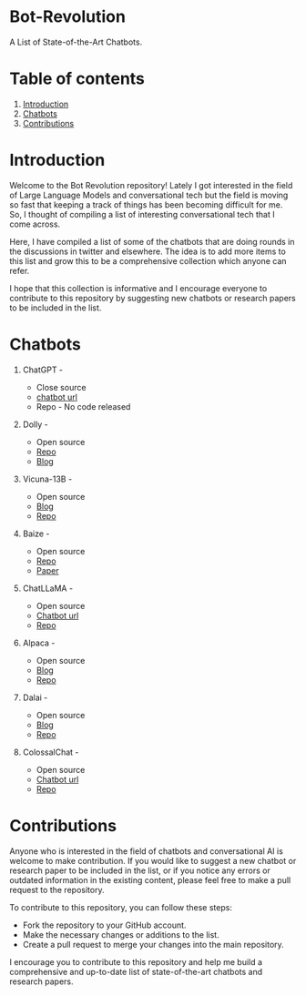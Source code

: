 # Bot-Revolution
A List of State-of-the-Art Chatbots.

# Table of contents
1. [Introduction](#Introduction)
2. [Chatbots](#Chatbots)
3. [Contributions](#Contributions)

# Introduction
Welcome to the Bot Revolution repository! Lately I got interested in the field of Large Language Models and conversational tech but the field is moving so fast that keeping a track of things has been becoming difficult for me. So, I thought of compiling a list of interesting conversational tech that I come across.

Here, I have compiled a list of some of the chatbots that are doing rounds in the discussions in twitter and elsewhere. The idea is to add more items to this list and grow this to be a comprehensive collection which anyone can refer.

I hope that this collection is informative and I encourage everyone to contribute to this repository by suggesting new chatbots or research papers to be included in the list.

# Chatbots
1. ChatGPT -
   * Close source 
   * [chatbot url](https://openai.com/blog/chatgpt)
   * Repo - No code released

2. Dolly -
   * Open source
   * [Repo](https://github.com/databrickslabs/dolly)
   * [Blog](https://www.databricks.com/blog/2023/03/24/hello-dolly-democratizing-magic-chatgpt-open-models.html)

3. Vicuna-13B - 
   * Open source
   * [Blog](https://t.co/adKUFLeXM0)
   * [Repo](https://t.co/GKkIT4dhoW)

4. Baize -
   * Open source
   * [Repo](https://t.co/vRreV3f4El)
   * [Paper](https://t.co/dE4TZdPHa6)

5. ChatLLaMA -
   * Open source
   * [Chatbot url](https://chatllama.baseten.co/)
   * [Repo](https://github.com/basetenlabs/alpaca-7b-truss)
    
6. Alpaca - 
   * Open source
   * [Blog](https://crfm.stanford.edu/2023/03/13/alpaca.html)
   * [Repo](https://github.com/tatsu-lab/stanford_alpaca)
   
7. Dalai - 
   * Open source
   * [Blog](https://cocktailpeanut.github.io/dalai/#/)
   * [Repo](https://github.com/cocktailpeanut/dalai)

8. ColossalChat - 
   * Open source
   * [Chatbot url](https://chat.colossalai.org/)
   * [Repo](https://github.com/hpcaitech/ColossalAI/tree/main/applications/Chat)
 

# Contributions
Anyone who is interested in the field of chatbots and conversational AI is welcome to make contribution. If you would like to suggest a new chatbot or research paper to be included in the list, or if you notice any errors or outdated information in the existing content, please feel free to make a pull request to the repository.

To contribute to this repository, you can follow these steps:
* Fork the repository to your GitHub account.
* Make the necessary changes or additions to the list.
* Create a pull request to merge your changes into the main repository.

I encourage you to contribute to this repository and help me build a comprehensive and up-to-date list of state-of-the-art chatbots and research papers.
